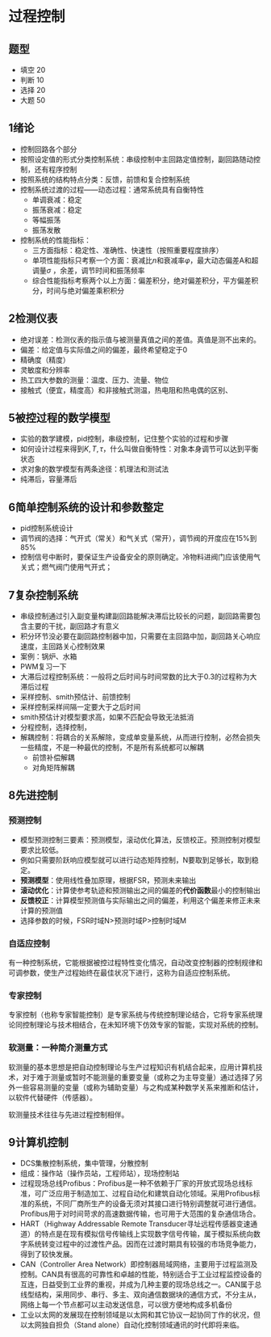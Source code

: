 # 过程控制

## 题型
- 填空 20
- 判断 10
- 选择 20
- 大题 50

## 1绪论
- 控制回路各个部分
- 按照设定值的形式分类控制系统：串级控制中主回路定值控制，副回路随动控制，还有程序控制
- 按照系统的结构特点分类：反馈，前馈和复合控制系统
- 控制系统过渡的过程——动态过程：通常系统具有自衡特性
  - 单调衰减：稳定
  - 振荡衰减：稳定
  - 等幅振荡
  - 振荡发散
- 控制系统的性能指标：
  - 三方面指标：稳定性、准确性、快速性（按照重要程度排序）
  - 单项性能指标只考察一个方面：衰减比$n$和衰减率$\varphi$，最大动态偏差A和超调量$\sigma$ ，余差，调节时间和振荡频率
  - 综合性能指标考察两个以上方面：偏差积分，绝对偏差积分，平方偏差积分，时间与绝对偏差乘积积分

## 2检测仪表

- 绝对误差：检测仪表的指示值与被测量真值之间的差值。真值是测不出来的。
- 偏差：给定值与实际值之间的偏差，最终希望稳定于0
- 精确度（精度）
- 灵敏度和分辨率
- 热工四大参数的测量：温度、压力、流量、物位
- 接触式（便宜，精度高）和非接触式测温，热电阻和热电偶的区别、

## 5被控过程的数学模型

- 实验的数学建模，pid控制，串级控制，记住整个实验的过程和步骤
- 如何设计过程来得到$K,T,\tau$，什么叫做自衡特性：对象本身调节可以达到平衡状态
- 求对象的数学模型有两条途径：机理法和测试法
- 纯滞后，容量滞后

## 6简单控制系统的设计和参数整定

- pid控制系统设计
- 调节阀的选择：气开式（常关）和气关式（常开），调节阀的开度应在15%到85%
- 控制信号中断时，要保证生产设备安全的原则确定。冷物料进阀门应该使用气关式；燃气阀门使用气开式；

## 7复杂控制系统

- 串级控制通过引入副变量构建副回路能解决滞后比较长的问题，副回路需要包含主要的干扰，副回路才有意义
- 积分环节没必要在副回路控制器中加，只需要在主回路中加，副回路关心响应速度，主回路关心控制效果
- 案例：锅炉、水箱
- PWM复习一下
- 大滞后过程控制系统：一般将之后时间与时间常数的比大于0.3的过程称为大滞后过程
- 采样控制、smith预估计、前馈控制
- 采样控制采样间隔一定要大于之后时间
- smith预估计对模型要求高，如果不匹配会导致无法抵消
- 分程控制，选择控制，
- 解耦控制：将耦合的关系解除，变成单变量系统，从而进行控制，必然会损失一些精度，不是一种最优的控制，不是所有系统都可以解耦
  - 前馈补偿解耦
  - 对角矩阵解耦

## 8先进控制

### 预测控制

- 模型预测控制三要素：预测模型，滚动优化算法，反馈校正。预测控制对模型要求比较低。
- 例如只需要阶跃响应模型就可以进行动态矩阵控制，N要取到足够长，取到稳定。
- **预测模型**：使用线性叠加原理，根据FSR，预测未来输出
- **滚动优化**：计算使参考轨迹和预测输出之间的偏差的**代价函数**最小的控制输出
- **反馈校正**：计算模型预测值与实际输出之间的偏差，利用这个偏差来修正未来计算的预测值
- 选择参数的时候，FSR时域N>预测时域P>控制时域M

### 自适应控制

有一种控制系统，它能根据被控过程特性变化情况，自动改变控制器的控制规律和可调参数，使生产过程始终在最佳状况下进行，这称为自适应控制系统。

### 专家控制

专家控制（也称专家智能控制）是专家系统与传统控制理论结合，它将专家系统理论同控制理论与技术相结合，在未知环境下仿效专家的智能，实现对系统的控制。

### 软测量：一种简介测量方式

软测量的基本思想是把自动控制理论与生产过程知识有机结合起来，应用计算机技术，对于难于测量或暂时不能测量的重要变量（或称之为主导变量）通过选择了另外一些容易测量的变量（或称为辅助变量）与之构成某种数学关系来推断和估计，以软件代替硬件（传感器）。

软测量技术往往与先进过程控制相伴。

## 9计算机控制

- DCS集散控制系统，集中管理，分散控制
- 组成：操作站（操作员站，工程师站），现场控制站
- 过程现场总线Profibus：Profibus是一种不依赖于厂家的开放式现场总线标准，可广泛应用于制造加工、过程自动化和建筑自动化领域。采用Profibus标准的系统，不同厂商所生产的设备无须对其接口进行特别调整就可进行通信。Profibus用于对时间苛求的高速数据传输，也可用于大范围的复杂通信场合。
- HART（Highway Addressable Remote Transducer寻址远程传感器变速通道）的特点是在现有模拟信号传输线上实现数字信号传输，属于模拟系统向数字系统转变过程中的过渡性产品。因而在过渡时期具有较强的市场竞争能力，得到了较快发展。
- CAN（Controller Area Network）即控制器局域网络，主要用于过程监测及控制。CAN具有很高的可靠性和卓越的性能，特别适合于工业过程监控设备的互连，日益受到工业界的重视，并成为几种主要的现场总线之一。CAN属于总线型结构，采用同步、串行、多主、双向通信数据块的通信方式，不分主从，网络上每一个节点都可以主动发送信息，可以很方便地构成多机备份
- 工业以太网的发展现在控制领域是以太网和其它协议一起协同丁作的状况，但以太网独自担负（Stand alone）自动化控制领域通讯的时代即将来临。




